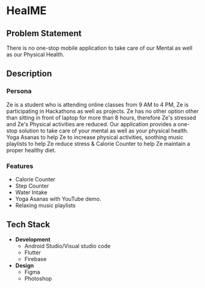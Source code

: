 # HealME
## Problem Statement
There is no one-stop mobile application to take care of our Mental as well as our Physical Health.
## Description
### Persona
Ze is a student who is attending online classes from 9 AM to 4 PM, Ze is participating in Hackathons as well as projects. Ze has no other option other than sitting in front of laptop for more than 8 hours, therefore Ze's stressed and Ze's Physical activities are reduced. Our application provides a one-stop solution to take care of your mental as well as your physical health. Yoga Asanas to help Ze to increase physical activities, soothing music playlists to help Ze reduce stress & Calorie Counter to help Ze maintain a proper healthy diet.
### Features
* Calorie Counter
* Step Counter
* Water Intake
* Yoga Asanas with YouTube demo.
* Relaxing music playlists
## Tech Stack
* __Development__
    - Android Studio/Visual studio code
    - Flutter
    - Firebase
* __Design__
  - Figma
  - Photoshop
